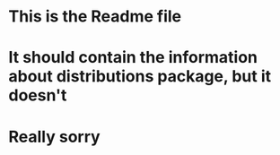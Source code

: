 # This is the Readme file

# It should contain the information about distributions package, but it doesn't
# Really sorry
